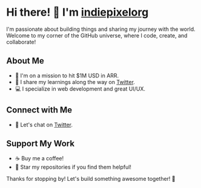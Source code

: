# Hi there! 👋 I'm [indiepixelorg](https://github.com/indiepixelorg)

I'm passionate about building things and sharing my journey with the world. Welcome to my corner of the GitHub universe, where I code, create, and collaborate!

## About Me

- 🚀 I'm on a mission to hit $1M USD in ARR.
- 🌱 I share my learnings along the way on [Twitter](https://twitter.com/indiepixelorg).
- 💻 I specialize in web development and great UI/UX.

## Connect with Me

- 💬 Let's chat on [Twitter](https://twitter.com/indiepixelorg).

## Support My Work

- ☕ Buy me a coffee!
- 🌟 Star my repositories if you find them helpful!

Thanks for stopping by! Let's build something awesome together! 🚀
